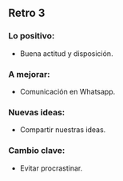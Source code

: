 ## Retro 3

### Lo positivo:

- Buena actitud y disposición.

### A mejorar:

- Comunicación en Whatsapp.

### Nuevas ideas:

- Compartir nuestras ideas.

### Cambio clave:

- Evitar procrastinar.
